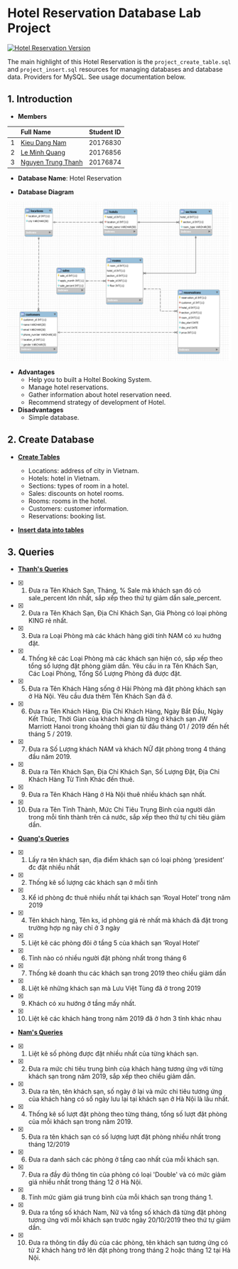 # Hotel Reservation Database Lab Project
[![Hotel Reservation Version](https://img.shields.io/visual-studio-marketplace/v/swellaby.rust-pack?color=1&label=Hotel%20Reservation%20Version&logo=1&logoColor=1)](https://img.shields.io/visual-studio-marketplace/v/swellaby.rust-pack?color=1&label=Hotel%20Reservation%20Version&logo=1&logoColor=1)

The main highlight of this Hotel Reservation is the `project_create_table.sql` and `project_insert.sql` resources for managing databases and database data. Providers for MySQL. See usage documentation below.

## 1. Introduction 
- **Members**

| |Full Name|Student ID|
|:--:|:--|:--:|
| 1 | [Kieu Dang Nam](https://github.com/dangnam739) | 20176830 |
| 2 | [Le Minh Quang](https://github.com/lequang-hp) | 20176856 |
| 3 | [Nguyen Trung Thanh](https://github.com/thanhhff) | 20176874 |

- **Database Name**: Hotel Reservation 

- **Database Diagram** 

![alt text](Diagram/project_diagram_v3.png)

- **Advantages**
    - Help you to built a Holtel Booking System.
    - Manage hotel reservations.
    - Gather information about hotel reservation need.
    - Recommend strategy of development of Hotel.
- **Disadvantages**
    - Simple database.
## 2. Create Database
-  [**Create Tables**](https://github.com/thanhhff/hotel-database/blob/master/project_create_table.sql)
    - Locations: address of city in Vietnam.
    - Hotels: hotel in Vietnam.
    - Sections: types of room in a hotel.
    - Sales: discounts on hotel rooms.
    - Rooms: rooms in the hotel.
    - Customers: customer information.
    - Reservations: booking list.
  
- [**Insert data into tables**](https://github.com/thanhhff/hotel-database/blob/master/project_insert.sql)

## 3. Queries

- [**Thanh's Queries**](https://github.com/thanhhff/hotel-database/blob/master/Query/Thanh_query.sql)

- [x] 1. Đưa ra Tên Khách Sạn, Tháng, % Sale mà khách sạn đó có sale_percent lớn nhất, sắp xếp theo thứ tự giảm dần sale_percent.
- [x] 2. Đưa ra Tên Khách Sạn, Địa Chỉ Khách Sạn, Giá Phòng có loại phòng KING rẻ nhất.
- [x] 3. Đưa ra Loại Phòng mà các khách hàng giới tính NAM có xu hướng đặt.
- [x] 4. Thống kê các Loại Phòng mà các khách sạn hiện có, sắp xếp theo tổng số lượng đặt phòng giảm dần. Yêu cầu in ra Tên Khách Sạn, Các Loại Phòng, Tổng Số Lượng Phòng đã được đặt.
- [x] 5. Đưa ra Tên Khách Hàng sống ở Hải Phòng mà đặt phòng khách sạn ở Hà Nội. Yêu cầu đưa thêm Tên Khách Sạn đã ở.
- [x] 6. Đưa ra Tên Khách Hàng, Địa Chỉ Khách Hàng, Ngày Bắt Đầu, Ngày Kết Thúc, Thời Gian của khách hàng đã từng ở khách sạn JW Marriott Hanoi trong khoảng thời gian từ đầu tháng 01 / 2019 đến hết tháng 5 / 2019.
- [x] 7. Đưa ra Số Lượng khách NAM và khách NỮ đặt phòng trong 4 tháng đầu năm 2019.
- [x] 8. Đưa ra Tên Khách Sạn, Địa Chỉ Khách Sạn, Số Lượng Đặt, Địa Chỉ Khách Hàng Từ Tỉnh Khác đến thuê.
- [x] 9. Đưa ra Tên Khách Hàng ở Hà Nội thuê nhiều khách sạn nhất.
- [x] 10. Đưa ra Tên Tỉnh Thành, Mức Chi Tiêu Trung Bình của người dân trong mỗi tỉnh thành trên cả nước, sắp xếp theo thứ tự chi tiêu giảm dần.

- [**Quang's Queries**](https://github.com/thanhhff/hotel-database/blob/master/Query/Quang_query.sql)

- [x] 1.	Lấy ra tên khách sạn, địa điểm khách sạn có loại phòng ‘president’ đc đặt nhiều nhất
- [x] 2.	Thống kê số lượng các khách sạn ở mỗi tỉnh
- [x] 3.	Kể id phòng đc thuê nhiều nhất tại khách sạn ‘Royal Hotel’ trong năm 2019
- [x] 4.	Tên khách hàng, Tên ks, id phòng giá rẻ nhất mà khách đã đặt trong trường hợp ng này chỉ ở 3 ngày
- [x] 5.	Liệt kê các phòng đôi ở tầng 5 của khách sạn ‘Royal Hotel’
- [x] 6.	Tỉnh nào có nhiều người đặt phòng nhất trong tháng 6
- [x] 7.	Thống kê doanh thu các khách sạn trong 2019 theo chiều giảm dần
- [x] 8.	Liệt kê những khách sạn mà Lưu Việt Tùng đã ở trong 2019
- [x] 9.	Khách có xu hướng ở tầng mấy nhất.
- [x] 10.	Liệt kê các khách hàng trong năm 2019 đã ở hơn 3 tỉnh khác nhau


- [**Nam's Queries**](https://github.com/thanhhff/hotel-database/blob/master/Query/Nam_query.sql)
- [x] 1.  Liệt kê số phòng được đặt nhiều nhất của từng khách sạn.
- [x] 2.  Đưa ra mức chi tiêu trung bình của khách hàng tương ứng với từng khách sạn trong năm 2019, sắp xếp theo chiều giảm dần.
- [x] 3.  Đưa ra  tên, tên khách sạn, số ngày ở lại và mức chi tiêu tương ứng của khách hàng có số ngày lưu lại tại khách sạn ở Hà Nội là lâu nhất.
- [x] 4.  Thống kê số lượt đặt phòng theo từng tháng, tổng số lượt đặt phòng của mỗi khách sạn trong năm 2019.
- [x] 5.  Đưa ra tên khách sạn có số lượng lượt đặt phòng nhiều nhất trong tháng 12/2019
- [x] 6.  Đưa ra danh sách các phòng ở tầng cao nhất của mỗi khách sạn.
- [x] 7.  Đưa ra đầy đủ thông tin của phòng có loại 'Double' và có mức giảm giá nhiều nhất trong tháng 12 ở Hà Nội.
- [x] 8.  Tính mức giảm giá trung bình của mỗi khách sạn trong tháng 1.
- [x] 9.  Đưa ra tổng số khách Nam, Nữ và tổng số khách đã từng đặt phòng tương ứng với mỗi khách sạn trước ngày 20/10/2019 theo thứ tự giảm dần.
- [x] 10. Đưa ra thông tin đầy đủ của các phòng, tên khách sạn tương ứng có từ 2 khách hàng trở lên đặt phòng trong tháng 2 hoặc tháng 12 tại Hà Nội.
